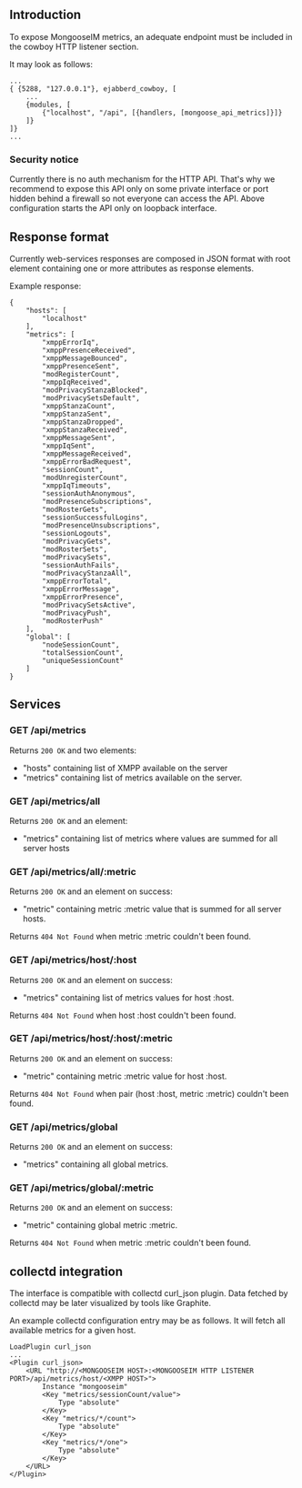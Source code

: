 ## Introduction


To expose MongooseIM metrics, an adequate endpoint must be included in the cowboy HTTP listener section.

It may look as follows:
```
...
{ {5288, "127.0.0.1"}, ejabberd_cowboy, [
    ...
    {modules, [
        {"localhost", "/api", [{handlers, [mongoose_api_metrics]}]}
    ]}
]}
...
```

### Security notice

Currently there is no auth mechanism for the HTTP API. That's why we recommend
to expose this API only on some private interface or port hidden behind a firewall
so not everyone can access the API. Above configuration starts the API only on
loopback interface.

## Response format

Currently web-services responses are composed in JSON format with root element containing one or more attributes as response elements.

Example response:

    {
        "hosts": [
            "localhost"
        ],
        "metrics": [
            "xmppErrorIq",
            "xmppPresenceReceived",
            "xmppMessageBounced",
            "xmppPresenceSent",
            "modRegisterCount",
            "xmppIqReceived",
            "modPrivacyStanzaBlocked",
            "modPrivacySetsDefault",
            "xmppStanzaCount",
            "xmppStanzaSent",
            "xmppStanzaDropped",
            "xmppStanzaReceived",
            "xmppMessageSent",
            "xmppIqSent",
            "xmppMessageReceived",
            "xmppErrorBadRequest",
            "sessionCount",
            "modUnregisterCount",
            "xmppIqTimeouts",
            "sessionAuthAnonymous",
            "modPresenceSubscriptions",
            "modRosterGets",
            "sessionSuccessfulLogins",
            "modPresenceUnsubscriptions",
            "sessionLogouts",
            "modPrivacyGets",
            "modRosterSets",
            "modPrivacySets",
            "sessionAuthFails",
            "modPrivacyStanzaAll",
            "xmppErrorTotal",
            "xmppErrorMessage",
            "xmppErrorPresence",
            "modPrivacySetsActive",
            "modPrivacyPush",
            "modRosterPush"
        ],
        "global": [
            "nodeSessionCount",
            "totalSessionCount",
            "uniqueSessionCount"
        ]
    }

## Services

### GET /api/metrics

Returns ```200 OK``` and two elements:

* "hosts" containing list of XMPP available on the server
* "metrics" containing list of metrics available on the server.

### GET /api/metrics/all

Returns ```200 OK``` and an element:

* "metrics" containing list of metrics where values are summed for all server hosts

### GET /api/metrics/all/:metric

Returns ```200 OK``` and an element on success:

* "metric" containing metric :metric value that is summed for all server hosts.

Returns ```404 Not Found``` when metric :metric couldn't been found.

### GET /api/metrics/host/:host

Returns ```200 OK``` and an element on success:

* "metrics" containing list of metrics values for host :host.

Returns ```404 Not Found``` when host :host couldn't been found.

### GET /api/metrics/host/:host/:metric

Returns ```200 OK``` and an element on success:

* "metric" containing metric :metric value for host :host.

Returns ```404 Not Found``` when pair (host :host, metric :metric) couldn't been found.

### GET /api/metrics/global

Returns ```200 OK``` and an element on success:

* "metrics" containing all global metrics.

### GET /api/metrics/global/:metric

Returns ```200 OK``` and an element on success:

* "metric" containing global metric :metric.

Returns ```404 Not Found``` when metric :metric couldn't been found.


## collectd integration
The interface is compatible with collectd curl_json plugin.
Data fetched by collectd may be later visualized by tools like Graphite.

An example collectd configuration entry may be as follows. It will fetch all available metrics for a given host.
```
LoadPlugin curl_json
...
<Plugin curl_json>
    <URL "http://<MONGOOSEIM HOST>:<MONGOOSEIM HTTP LISTENER PORT>/api/metrics/host/<XMPP HOST>">
        Instance "mongooseim"
        <Key "metrics/sessionCount/value">
            Type "absolute"
        </Key>
        <Key "metrics/*/count">
            Type "absolute"
        </Key>
        <Key "metrics/*/one">
            Type "absolute"
        </Key>
    </URL>
</Plugin>
```
